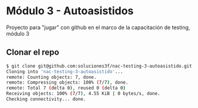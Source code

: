 # Módulo 3 - Autoasistidos

Proyecto para "jugar" con github en el marco de la capacitación de testing, módulo 3

## Clonar el repo

```bash
$ git clone git@github.com:soluciones3f/nac-testing-3-autoasistido.git
Cloning into 'nac-testing-3-autoasistido'...
remote: Counting objects: 7, done.
remote: Compressing objects: 100% (7/7), done.
remote: Total 7 (delta 0), reused 0 (delta 0)
Receiving objects: 100% (7/7), 4.55 KiB | 0 bytes/s, done.
Checking connectivity... done.
```


